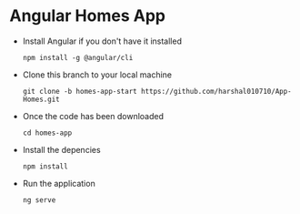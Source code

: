 # Angular Homes App
- Install Angular if you don't have it installed

  `npm install -g @angular/cli`

- Clone this branch to your local machine

  `git clone -b homes-app-start https://github.com/harshal010710/App-Homes.git` 

- Once the code has been downloaded

  `cd homes-app`

- Install the depencies

  `npm install` 

- Run the application 

  `ng serve`
